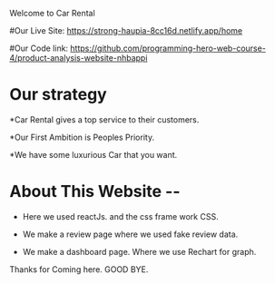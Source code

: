 Welcome to Car Rental

#Our Live Site: https://strong-haupia-8cc16d.netlify.app/home

#Our Code link: https://github.com/programming-hero-web-course-4/product-analysis-website-nhbappi

# Our strategy


*Car Rental gives a top service to their customers.


*Our First Ambition is Peoples Priority.


*We have some luxurious Car that you want.


# About This Website --

* Here we used reactJs. and the css frame work CSS. 


* We make a review page where we used fake review data.



* We make a dashboard page. Where we use Rechart for graph.





Thanks for Coming here. GOOD BYE.
